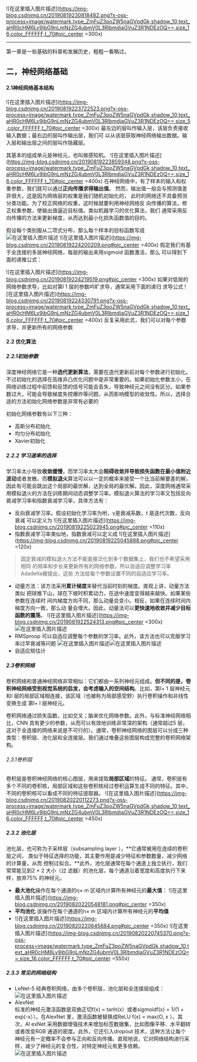 ﻿
![在这里插入图片描述](https://img-blog.csdnimg.cn/20190819230818482.png?x-oss-process=image/watermark,type_ZmFuZ3poZW5naGVpdGk,shadow_10,text_aHR0cHM6Ly9ibG9nLmNzZG4ubmV0L3RlbmdjaGVuZ3R1NDEzOQ==,size_16,color_FFFFFF,t_70#pic_center =300x)

---------------------------

第一章是一些基础的科普和发展历史，粗粗一看略过。

## 二，神经网络基础
#### 2.1神经网络基本结构
![在这里插入图片描述](https://img-blog.csdnimg.cn/20190819223722523.png?x-oss-process=image/watermark,type_ZmFuZ3poZW5naGVpdGk,shadow_10,text_aHR0cHM6Ly9ibG9nLmNzZG4ubmV0L3RlbmdjaGVuZ3R1NDEzOQ==,size_5,color_FFFFFF,t_70#pic_center =300x)
最左边的层叫作输入层，该层负责接收输入数据；最右边的层叫作输出层，我们可
以从该层获取神经网络输出数据。输入层和输出层之间的层叫作隐藏层。

其基本的组成单元是神经元，也叫做感知机。
![在这里插入图片描述](https://img-blog.csdnimg.cn/20190819223859348.png?x-oss-process=image/watermark,type_ZmFuZ3poZW5naGVpdGk,shadow_10,text_aHR0cHM6Ly9ibG9nLmNzZG4ubmV0L3RlbmdjaGVuZ3R1NDEzOQ==,size_16,color_FFFFFF,t_70#pic_center =400x)
在神经网络中，有了样本的输入和权重参数，我们就可以通过**正向传播求得输出值**。
然而，输出值一般会与预测值差异很大，这是因为网络层的权重是我们随机初始化的，
此时的网络还不具备预测分类功能。为了校正网络的权重，这时候就要利用神经网络反
向传播的算法，修正权重参数，使输出值逼近目标值。类似机器学习的优化算法，我们
通常采用反向传播的方法来更新梯度，从而达到最小化损失函数值的目的。

假设每个类别服从二项式分布，那么每个样本的目标函数写成
![在这里插入图片描述](https://img-blog.csdnimg.cn/20190819224133718.png)
![在这里插入图片描述](https://img-blog.csdnimg.cn/20190819224200209.png#pic_center =400x)
假定我们有基于全连接的多层神经网络，每层的输出来用sigmoid 函数激活，那么
可以得到下面的递推公式：

![在这里插入图片描述](https://img-blog.csdnimg.cn/20190819224219519.png#pic_center =300x)
如果对低层的网络参数求导，比如对第l 1 层的参数吟旷求导，通常采用下面的递归
求导公式
![在这里插入图片描述](https://img-blog.csdnimg.cn/20190819224330791.png?x-oss-process=image/watermark,type_ZmFuZ3poZW5naGVpdGk,shadow_10,text_aHR0cHM6Ly9ibG9nLmNzZG4ubmV0L3RlbmdjaGVuZ3R1NDEzOQ==,size_16,color_FFFFFF,t_70#pic_center =400x)
反复采用此式，我们可以对每个参数求导，并更新所有的网络参数

#### 2.2 优化算法
##### 2.2.1初始参数

深度神经网络它是一种**选代更新算法**，需要在迭代更新前对每个参数进行初始化。不过初始化的选择在高维非凸优化问题中是非常重要的。如果初始化参数太小，在网络训练过程中前馈和反馈的信号可能会丢失，导致神经元之间没有区分。如果参数过大，可能会导致梯度失控爆炸等问题，从而影响模型的收敛性。所以，选择合适的方法初始化网络参数是非常有必要的

初始化网络参数有以下三种：

 - 高斯分布初始化
 -  均匀分布初始化
 - Xavier初始化

##### 2.2.2 学习速率的选择

学习率太小导致**收敛缓慢**，而学习率太大会**阻碍收敛并导致损失函数在最小值附近波动**或者发散。而**模拟退火**算法可以以一定的概率来接受一个比当前解要差的解，因此有可能会跳出这个局部的最优解，达到全局的最优解。因此，深度网络通常采用模拟退火的方法在训练期间动态调整学习率。模拟退火算法的学习率又包括反向衰减学习率和指数衰减学习率，具体方法有：

- 反向衰减学习率。假设初始化学习率为咐，γ是衰减系数，t 是迭代次数，反向衰减
可以定义为
![在这里插入图片描述](https://img-blog.csdnimg.cn/20190819225023945.png#pic_center =110x)
- 指数衰减学习率类似地，指数衰减可以定义成
![在这里插入图片描述](https://img-blog.csdnimg.cn/20190819225045888.png#pic_center =120x)

> 固定衰减的模拟退火方法不能直接泛化到多个数据集上，我们也不希望采用相同 的频率和步长来更新所有的网络参数，所以自适应调整学习率Adadelta被提出，这些 方法给每个参数设置不同的自适应学习率。

- 动量方法：该方法采用**累计梯度**来替代当前时刻的梯度。直观上讲，动量方法类似
把球推下山，球在下坡时积累动力，在途中速度变得越来越快。如果某些参数在连续时
间内梯度方向不同，那么动量会变小。相反，如果在连续时间内梯度方向一致，那么动
量会增大。因此，动量法可以**更快速地收敛并减少目标函数的震荡**。
![在这里插入图片描述](https://img-blog.csdnimg.cn/2019081922524313.png#pic_center =300x)
![在这里插入图片描述](https://img-blog.csdnimg.cn/20190819225300348.png?x-oss-process=image/watermark,type_ZmFuZ3poZW5naGVpdGk,shadow_10,text_aHR0cHM6Ly9ibG9nLmNzZG4ubmV0L3RlbmdjaGVuZ3R1NDEzOQ==,size_16,color_FFFFFF,t_70)
- RMSproop 可以自适应调整每个参数的学习率。此外，该方法也可以克服学习率过早衰减等问题 ![在这里插入图片描述](https://img-blog.csdnimg.cn/20190819225338501.png)![在这里插入图片描述](https://img-blog.csdnimg.cn/20190819225402292.png)
- 自适应矩估计

##### 2.3卷积网络
卷积网络和普通神经网络非常相似：它们都由一系列神经元组成。**但不同的是，卷
积神经网络受到视觉系统的启发，会考虑输入的空间结构**。比如，第l+ 1 层神经元和l
层的局部区域相连接，该区域（也被称为局部感受野〉执行卷积操作和非线性变换生成
第l+ l 层神经元。

卷积网络通过损失函数，比如交叉；脑来优化网络参数。此外，与标准神经网络相比，CNN 具有更少的参数，从而可以有效地训练非常深的架构（通常超过5 层，这对于全连接的网络来说是不可行的）。通常，卷积神经网络的图层可以分成三种类型：卷积层、池化层和全连接层。我们通过堆叠这些图层构成完整的卷积网络架构。

###### 2.3.1卷积层
卷积层是卷积神经网络的核心图层，用来提取**局部区域**的特征。
通常，卷积层有多个不同的卷积核，局部区域和这些卷积核经过卷积运算生成不同的特征。其中，不同的卷积核可以看成不同的特征提取器。
![在这里插入图片描述](https://img-blog.csdnimg.cn/20190820220112273.png?x-oss-process=image/watermark,type_ZmFuZ3poZW5naGVpdGk,shadow_10,text_aHR0cHM6Ly9ibG9nLmNzZG4ubmV0L3RlbmdjaGVuZ3R1NDEzOQ==,size_16,color_FFFFFF,t_70#pic_center =450x)
##### 2.3.2 池化层
池化层，也可称为子采样层（subsampling layer ），**它通常被用在连续的卷积层之间，
类似于特征选择的功能，其主要作用是减少特征和参数数量，减少网络的计算量，从而
控制过拟合。**此外，池化层通常在每个通道上独立执行，我们常常能见到2 × 2 大小（过
滤器）的池化层，每个通道沿着宽度和高度执行下来样，放弃75% 的神经元。

- **最大池化**操作在每个通道的η× m 区域内计算所有神经元的**最大值**：
![在这里插入图片描述](https://img-blog.csdnimg.cn/20190820220548181.png#pic_center =350x)
- **平均池化** 该操作在每个通道的n× m 区域内计算所有神经元的**平均值**
- ![在这里插入图片描述](https://img-blog.csdnimg.cn/20190820220645684.png#pic_center =350x)
![在这里插入图片描述](https://img-blog.csdnimg.cn/20190820220745370.png?x-oss-process=image/watermark,type_ZmFuZ3poZW5naGVpdGk,shadow_10,text_aHR0cHM6Ly9ibG9nLmNzZG4ubmV0L3RlbmdjaGVuZ3R1NDEzOQ==,size_16,color_FFFFFF,t_70#pic_center =550x)
##### 2.3.3 常见的网络结构
- LeNet-5 经典卷积网络，由多个卷积层，池化层和全连接层组成：
![在这里插入图片描述](https://img-blog.csdnimg.cn/20190820230632254.png?x-oss-process=image/watermark,type_ZmFuZ3poZW5naGVpdGk,shadow_10,text_aHR0cHM6Ly9ibG9nLmNzZG4ubmV0L3RlbmdjaGVuZ3R1NDEzOQ==,size_16,color_FFFFFF,t_70)
- AlexNet  
标准的神经元激活函数是双曲正切f(x) = tanh(x）或者sigmoidf(x) = 1/(1 + exp(-x））。在AlexNet 里，激活函数被替换成ReLU f(x) = max(O, x ）。其次，Al exNet 采用数据增强技术来增加标签数据集，比如图像平移、水平翻转或者改变RGB 通道的密度。此外，它还引入dropout 技术，这种方法让每个神经元有一定概率不会参与正向和反向传播。直观地说，它对网络结构进行采样，减少了神经元的复合性，对特定神经元有更多依赖。
![在这里插入图片描述](https://img-blog.csdnimg.cn/20190820230923526.png?x-oss-process=image/watermark,type_ZmFuZ3poZW5naGVpdGk,shadow_10,text_aHR0cHM6Ly9ibG9nLmNzZG4ubmV0L3RlbmdjaGVuZ3R1NDEzOQ==,size_16,color_FFFFFF,t_70)
